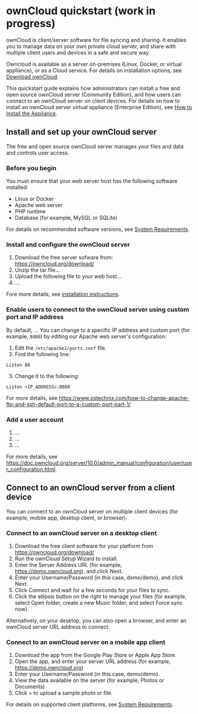 # ownCloud quickstart (work in progress)

ownCloud is client/server software for file syncing and sharing. It enables you to manage data on your own private cloud server, and share with 
multiple client users and devices in a safe and secure way. 

Owncloud is available as a server on-premises (Linux, Docker, or virtual appliance), 
or as a Cloud service. For details on installation options, see <a href="https://owncloud.org/download/" target="_blank">Download ownCloud</a>.

This quickstart guide explains how administrators can install a free and open source ownCloud server (Community Edition), and how users can connect 
to an ownCloud server on client devices. For details on how to install an ownCloud server virtual appliance (Enterprise Edition), see 
<a href="https://doc.owncloud.org/server/10.0/admin_manual/appliance/installation.html" target="_blank">How to Install the Appliance</a>.

## Install and set up your ownCloud server
The free and open source ownCloud server manages your files and data and controls user access. 

### Before you begin

You must ensure that your web server host has the following software installed:
- Linux or Docker 
- Apache web server
- PHP runtime
- Database (for example, MySQL or SQLite)

For details on recommended software versions, see <a href="https://doc.owncloud.org/server/10.0/admin_manual/installation/system_requirements.html#officially-recommended-supported-options" target="_blank">System Requirements</a>.

### Install and configure the ownCloud server
  1. Download the free server sofware from:
      https://owncloud.org/download/
  2. Unzip the tar file...
  3. Upload the following file to your web host...
  4. ...

Fore more details, see [installation instructions](https://doc.owncloud.org/server/10.0/admin_manual/installation/). 

### Enable users to connect to the ownCloud server using custom port and IP address
By default, ... You can change to a specific IP address and custom port (for example, `8080`) by editing our Apache web server's configuration:
  1. Edit the `/etc/apache2/ports.conf` file.
  2. Find the following line:
  
 ```Listen 80```
  
  3. Change it to the following: 
  
 ```Listen <IP_ADDRESS>:8080```  
  
  
For more details, see https://www.ostechnix.com/how-to-change-apache-ftp-and-ssh-default-port-to-a-custom-port-part-1/


### Add a user account
  1. ...
  2. ...
  3. ...
  
For more details, see https://doc.owncloud.org/server/10.0/admin_manual/configuration/user/user_configuration.html.  


## Connect to an ownCloud server from a client device
You can connect to an ownCloud server on multiple client devices (for example, mobile app, desktop client, or browser). 

### Connect to an ownCloud server on a desktop client
  1. Download the free client software for your platform from 
     https://owncloud.org/download/
  2. Run the ownCloud Setup Wizard to install.
  3. Enter the Server Address URL (for example, https://demo.owncloud.org), and click Next.
  4. Enter your Username/Password (in this case, demo/demo), and click Next.
  5. Click Connect and wait for a few seconds for your files to sync.
  6. Click the ellipsis button on the right to manage your files (for example, select Open folder, create a new Music folder, and select Force sync now).
  
  
Alternatively, on your desktop, you can also open a browser, and enter an ownCloud server URL address to connect. 


### Connect to an ownCloud server on a mobile app client
  1. Download the app from the Google Play Store or Apple App Store.
  2. Open the app, and enter your server URL address (for example, https://demo.owncloud.org)
  3. Enter your Username/Password (in this case, demo/demo).
  4. View the data available on the server (for example, Photos or Documents)
  5. Click + to upload a sample photo or file.  
  
For details on supported client platforms, see <a href="https://doc.owncloud.org/server/10.0/admin_manual/installation/system_requirements.html#officially-recommended-supported-options" target="_blank">System Requirements</a>.

 